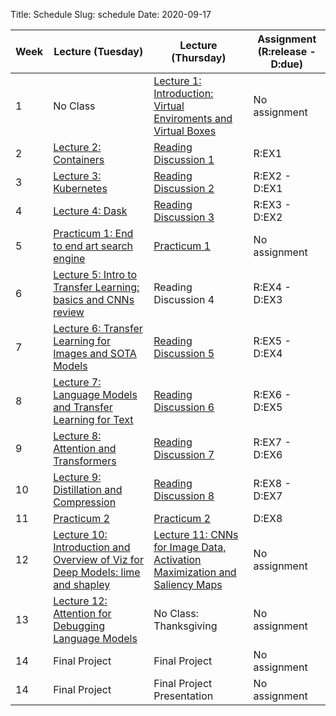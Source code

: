 Title: Schedule
Slug: schedule
Date: 2020-09-17


|Week|Lecture (Tuesday)|Lecture (Thursday)|Assignment (R:release - D:due)|
|-----|-----|-----|-----|
|1|No Class|[Lecture 1: Introduction: Virtual Enviroments and Virtual Boxes]({filename}/lectures/lecture1/index.md)|No assignment|
|2|[Lecture 2: Containers]({filename}/lectures/lecture2/index.md)|[Reading Discussion 1]({filename}/readings/reading1/index.md)|R:EX1|
|3|[Lecture 3: Kubernetes]({filename}/lectures/lecture3/index.md)|[Reading Discussion 2]({filename}/readings/reading2/index.md)|R:EX2 - D:EX1|
|4|[Lecture 4: Dask]({filename}/lectures/lecture4/index.md)|[Reading Discussion 3]({filename}/readings/reading3/index.md)|R:EX3 - D:EX2|
|5|[Practicum 1: End to end art search engine]({filename}/practicums/practicum1/index.md)|[Practicum 1]({filename}/practicums/practicum1/index.md)|No assignment|
|6|[Lecture 5: Intro to Transfer Learning: basics and CNNs review]({filename}/lectures/lecture5/index.md)|Reading Discussion 4|R:EX4 - D:EX3|
|7|[Lecture 6: Transfer Learning for Images and SOTA Models]({filename}/lectures/lecture6/index.md)|[Reading Discussion 5]({filename}/readings/reading5/index.md)|R:EX5 - D:EX4|
|8|[Lecture 7: Language Models and Transfer Learning for Text]({filename}/lectures/lecture7/index.md)|[Reading Discussion 6]({filename}/readings/reading6/index.md)|R:EX6 - D:EX5|
|9|[Lecture 8: Attention and Transformers]({filename}/lectures/lecture8/index.md)|[Reading Discussion 7]({filename}/readings/reading7/index.md)|R:EX7 - D:EX6|
|10|[Lecture 9: Distillation and Compression]({filename}/lectures/lecture9/index.md)|[Reading Discussion 8]({filename}/readings/reading8/index.md)|R:EX8 - D:EX7|
|11|[Practicum 2]({filename}/practicums/practicum2/index.md)|[Practicum 2]({filename}/practicums/practicum2/index.md)|D:EX8|
|12|[Lecture 10: Introduction and Overview of Viz for Deep Models: lime and shapley]({filename}/lectures/lecture10/index.md)|[Lecture 11: CNNs for Image Data, Activation Maximization and Saliency Maps]({filename}/lectures/lecture11/index.md)|No assignment|
|13|[Lecture 12: Attention for Debugging Language Models]({filename}/lectures/lecture12/index.md)|No Class: Thanksgiving|No assignment|
|14|Final Project|Final Project|No assignment|
|14|Final Project|Final Project Presentation|No assignment|
